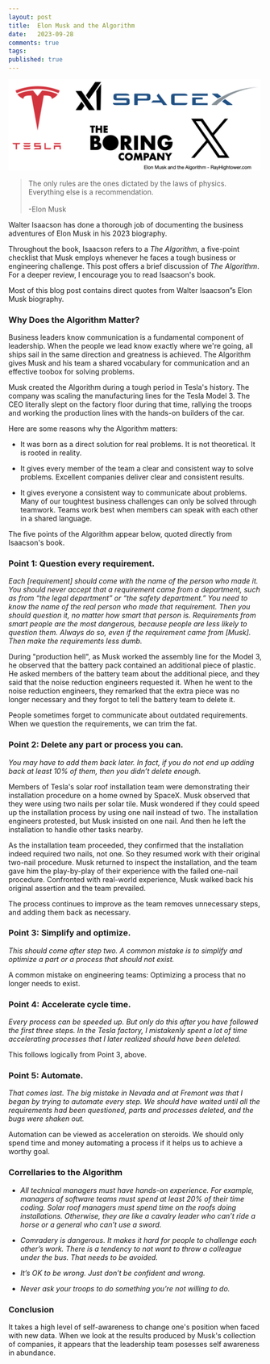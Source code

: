 ```yaml
---
layout: post
title:  Elon Musk and the Algorithm
date:   2023-09-28
comments: true
tags: 
published: true
---
```


<a href="/blog/2023/09/28/elon-musk-and-the-algorithm/"><img src="/images/elon_musk_algorithm.png" width="500" alt="Elon Musk and the Algorithm" title="Elon Musk and the Algorithm" /></a>

>The only rules are the ones dictated by the laws of physics. Everything else is a recommendation.<br/>&nbsp;<br/>-Elon Musk

Walter Isaacson has done a thorough job of documenting the business adventures of Elon Musk in his 2023 biography.

Throughout the book, Isaacson refers to a _The Algorithm_, a five-point checklist that Musk employs whenever he faces a tough business or engineering challenge. This post offers a brief discussion of _The Algorithm_. For a deeper review, I encourage you to read Isaacson's book.

<!--more-->

Most of this blog post contains direct quotes from Walter Isaacson”s Elon Musk biography. 

### Why Does the Algorithm Matter?

Business leaders know communication is a fundamental component of leadership. When the people we lead know exactly where we're going, all ships sail in the same direction and greatness is achieved. The Algorithm gives Musk and his team a shared vocabulary for communication and an effective toobox for solving problems.

Musk created the Algorithm during a tough period in Tesla's history. The company was scaling the manufacturing lines for the Tesla Model 3. The CEO literally slept on the factory floor during that time, rallying the troops and working the production lines with the hands-on builders of the car. 

Here are some reasons why the Algorithm matters:

* It was born as a direct solution for real problems. It is not theoretical. It is rooted in reality.

* It gives every member of the team a clear and consistent way to solve problems. Excellent companies deliver clear and consistent results.

* It gives everyone a consistent way to communicate about problems. Many of our toughtest business challenges can only be solved through teamwork. Teams work best when members can speak with each other in a shared language.

The five points of the Algorithm appear below, quoted directly from Isaacson's book.

### Point 1: Question every requirement. 

_Each [requirement] should come with the name of the person who made it. You should never accept that a requirement came from a department, such as from “the legal department” or “the safety department.” You need to know the name of the real person who made that requirement. Then you should question it, no matter how smart that person is. Requirements from smart people are the most dangerous, because people are less likely to question them. Always do so, even if the requirement came from [Musk]. Then make the requirements less dumb._

During "production hell", as Musk worked the assembly line for the Model 3, he observed that the battery pack contained an additional piece of plastic. He asked members of the battery team about the additional piece, and they said that the noise reduction engineers requested it. When he went to the noise reduction engineers, they remarked that the extra piece was no longer necessary and they forgot to tell the battery team to delete it.

People sometimes forget to communicate about outdated requirements. When we question the requirements, we can trim the fat.

### Point 2: Delete any part or process you can. 

_You may have to add them back later. In fact, if you do not end up adding back at least 10% of them, then you didn’t delete enough._ 

Members of Tesla's solar roof installation team were demonstrating their installation procedure on a home owned by SpaceX. Musk observed that they were using two nails per solar tile. Musk wondered if they could speed up the installation process by using one nail instead of two. The installation engineers protested, but Musk insisted on one nail. And then he left the installation to handle other tasks nearby.

As the installation team proceeded, they confirmed that the installation indeed required two nails, not one. So they resumed work with their original two-nail procedure. Musk returned to inspect the installation, and the team gave him the play-by-play of their experience with the failed one-nail procedure. Confronted with real-world experience, Musk walked back his original assertion and the team prevailed. 

The process continues to improve as the team removes unnecessary steps, and adding them back as necessary.

### Point 3: Simplify and optimize. 

_This should come after step two. A common mistake is to simplify and optimize a part or a process that should not exist._

A common mistake on engineering teams: Optimizing a process that no longer needs to exist.

### Point 4: Accelerate cycle time. 

_Every process can be speeded up. But only do this after you have followed the first three steps. In the Tesla factory, I mistakenly spent a lot of time accelerating processes that I later realized should have been deleted._

This follows logically from Point 3, above.

### Point 5: Automate. 

_That comes last. The big mistake in Nevada and at Fremont was that I began by trying to automate every step. We should have waited until all the requirements had been questioned, parts and processes deleted, and the bugs were shaken out._

Automation can be viewed as acceleration on steroids. We should only spend time and money automating a process if it helps us to achieve a worthy goal.

### Correllaries to the Algorithm

* _All technical managers must have hands-on experience. For example, managers of software teams must spend at least 20% of their time coding. Solar roof managers must spend time on the roofs doing installations. Otherwise, they are like a cavalry leader who can’t ride a horse or a general who can’t use a sword._

* _Comradery is dangerous. It makes it hard for people to challenge each other’s work. There is a tendency to not want to throw a colleague under the bus. That needs to be avoided._

* _It’s OK to be wrong. Just don’t be confident and wrong._ 

* _Never ask your troops to do something you’re not willing to do._

### Conclusion

It takes a high level of self-awareness to change one's position when faced with new data. When we look at the results produced by Musk's collection of companies, it appears that the leadership team posesses self awareness in abundance. 